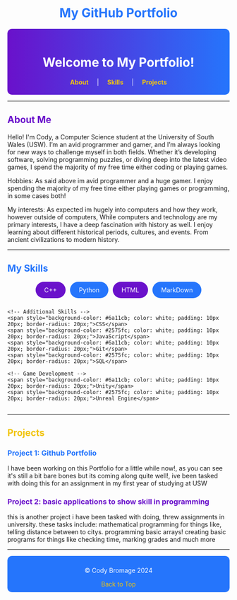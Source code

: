 # <div style="text-align: center; color: #2575fc;">My GitHub Portfolio</div>

<div align="center" style="background: linear-gradient(90deg, #6a11cb, #2575fc); padding: 20px; color: white; border-radius: 10px;">
    <h1>Welcome to My Portfolio!</h1>
    <nav>
        <a href="#about" style="color: #f1c40f; margin: 0 15px; text-decoration: none; font-weight: bold;">About</a> |
        <a href="#skills" style="color: #f1c40f; margin: 0 15px; text-decoration: none; font-weight: bold;">Skills</a> |
        <a href="#projects" style="color: #f1c40f; margin: 0 15px; text-decoration: none; font-weight: bold;">Projects</a> 
    </nav>
</div>

---

## <span style="color: #6a11cb;">About Me</span>

Hello! I'm Cody, a Computer Science student at the University of South Wales (USW).
I’m an avid programmer and gamer, and I’m always looking for new ways to challenge myself in both fields. Whether it’s developing software, solving programming puzzles, or diving deep into the latest video games, I spend the majority of my free time either coding or playing games.

Hobbies: As said above im avid programmer and a huge gamer. I enjoy spending the majority of my free time either playing games or programming, in some cases both!

My interests: As expected im hugely into computers and how they work, however outside of computers, While computers and technology are my primary interests, I have a deep fascination with history as well. I enjoy learning about different historical periods, cultures, and events. From ancient civilizations to modern history.

---

## <span style="color: #2575fc;">My Skills</span>

<div style="display: flex; flex-wrap: wrap; gap: 10px; justify-content: center;">
    <!-- Existing Skills -->
    <span style="background-color: #6a11cb; color: white; padding: 10px 20px; border-radius: 20px;">C++</span>
    <span style="background-color: #2575fc; color: white; padding: 10px 20px; border-radius: 20px;">Python</span>
    <span style="background-color: #6a11cb; color: white; padding: 10px 20px; border-radius: 20px;">HTML</span>
    <span style="background-color: #2575fc; color: white; padding: 10px 20px; border-radius: 20px;">MarkDown</span>
    
    <!-- Additional Skills -->
    <span style="background-color: #6a11cb; color: white; padding: 10px 20px; border-radius: 20px;">CSS</span>
    <span style="background-color: #2575fc; color: white; padding: 10px 20px; border-radius: 20px;">JavaScript</span>
    <span style="background-color: #6a11cb; color: white; padding: 10px 20px; border-radius: 20px;">Git</span>
    <span style="background-color: #2575fc; color: white; padding: 10px 20px; border-radius: 20px;">SQL</span>

    <!-- Game Development -->
    <span style="background-color: #6a11cb; color: white; padding: 10px 20px; border-radius: 20px;">Unity</span>
    <span style="background-color: #2575fc; color: white; padding: 10px 20px; border-radius: 20px;">Unreal Engine</span>
    
    
   
</div>

---

## <span style="color: #f1c40f;">Projects</span>

### <span style="color: #2575fc;">Project 1: Github Portfolio </span>
I have been working on this Portfolio for a little while now!, as you can see it's still a bit bare bones but
its coming along quite well!, ive been tasked with doing this for an assignment in my first year of studying at USW

### <span style="color: #6a11cb;">Project 2: basic applications to show skill in programming</span>
this is another project i have been tasked with doing, threw assignments in university.
these tasks include: 
mathematical programming for things like, telling distance between to citys.
programming basic arrays!
creating basic programs for things like checking time, marking grades and much more

---
<div align="center" style="background: #2575fc; color: white; padding: 10px; border-radius: 10px;">
    <p>&copy; Cody Bromage 2024 </p>
    <a href="#top" style="color: #f1c40f; text-decoration: none;">Back to Top</a>
</div>
